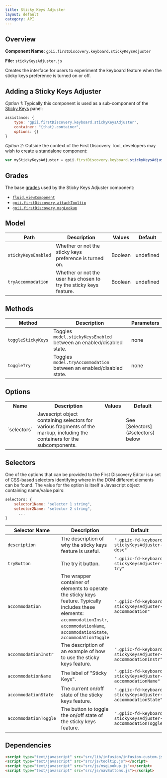 ```yaml
---
title: Sticky Keys Adjuster
layout: default
category: API
---
```


## Overview

**Component Name:** `gpii.firstDiscovery.keyboard.stickyKeysAdjuster`

**File:** `stickyKeysAdjuster.js`

Creates the interface for users to experiment the keyboard feature when the sticky keys
preference is turned on or off.

## Adding a Sticky Keys Adjuster

*Option 1*: Typically this component is used as a sub-component of the [Sticky Keys](keyboard.md) panel:
```javascript
assistance: {
    type: "gpii.firstDiscovery.keyboard.stickyKeysAdjuster",
    container: "{that}.container",
    options: {}
}
```

*Option 2*: Outside the context of the First Discovery Tool, developers may wish to create a standalone component:
```javascript
var myStickyKeysAdjuster = gpii.firstDiscovery.keyboard.stickyKeysAdjuster(container, options);
```


## Grades

The base [grades](http://docs.fluidproject.org/infusion/development/ComponentGrades.html)
used by the Sticky Keys Adjuster component:

* [`fluid.viewComponent`](http://docs.fluidproject.org/infusion/development/ComponentGrades.html)
* [`gpii.firstDiscovery.attachTooltip`](attachTooltip.md)
* [`gpii.firstDiscovery.msgLookup`](msgLookup.md)

## Model

| Path   | Description | Values | Default |
|--------|-------------|--------|---------|
| `stickyKeysEnabled` | Whether or not the sticky keys preference is turned on. | Boolean | undefined |
| `tryAccommodation ` |Whether or not the user has chosen to try the sticky keys feature.  | Boolean | undefined |

## Methods

| Method | Description | Parameters |
|--------|-------------|------------|
| `toggleStickyKeys` | Toggles `model.stickyKeysEnabled` between an enabled/disabled state. | none  |
| `toggleTry` | Toggles `model.tryAccommodation` between an enabled/disabled state. | none  |

## Options

<table>
    <tr><th>Name</th><th>Description</th><th>Values</th><th>Default</th></tr>
    <tr>
        <td>`selectors`</td>
        <td>Javascript object containing selectors for various fragments of the markup, including the containers for the subcomponents.</td>
        <td></td>
        <td>See [Selectors](#selectors) below</td>
    </tr>
</table>

## Selectors

One of the options that can be provided to the First Discovery Editor is a set of CSS-based
selectors identifying where in the DOM different elements can be found. The value for the option
is itself a Javascript object containing name/value pairs:

```javascript
selectors: {
    selector1Name: "selector 1 string",
    selector2Name: "selector 2 string",
      ...
}
```

| Selector Name | Description | Default |
|---------------|-------------|---------|
| `description` | The description of why the sticky keys feature is useful. | `".gpiic-fd-keyboard-stickyKeysAdjuster-desc"` |
| `tryButton` | The try it button. | `".gpiic-fd-keyboard-stickyKeysAdjuster-try"` |
| `accommodation` | The wrapper container of elements to operate the sticky keys feature. Typically includes these elements: `accommodationInstr`, `accommodationName`, `accommodationState`, `accommodationToggle` | `".gpiic-fd-keyboard-stickyKeysAdjuster-accommodation"` |
| `accommodationInstr` | The description of an example of how to use the sticky keys feature. | `".gpiic-fd-keyboard-stickyKeysAdjuster-accommodationInstr"` |
| `accommodationName` | The label of "Sticky Keys". | `".gpiic-fd-keyboard-stickyKeysAdjuster-accommodationName"` |
| `accommodationState` | The current on/off state of the sticky keys feature. | `".gpiic-fd-keyboard-stickyKeysAdjuster-accommodationState"` |
| `accommodationToggle` | The button to toggle the on/off state of the sticky keys feature. | `".gpiic-fd-keyboard-stickyKeysAdjuster-accommodationToggle"` |

## Dependencies

```html
<script type="text/javascript" src="src/lib/infusion/infusion-custom.js"></script>
<script type="text/javascript" src="src/js/tooltip.js"></script>
<script type="text/javascript" src="src/js/msgLookup.js"></script>
<script type="text/javascript" src="src/js/navButtons.js"></script>
```

